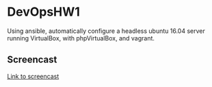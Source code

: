 # DevOpsHW1
Using ansible, automatically configure a headless ubuntu 16.04 server running VirtualBox, with phpVirtualBox, and vagrant.

## Screencast
[Link to screencast](https://youtu.be/h6K7sNhbY2g "vchawla3's screencast")

